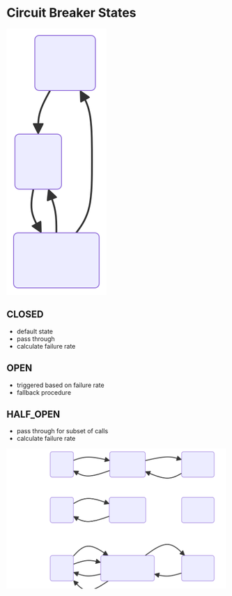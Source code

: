# Circuit Breaker States

![State Transitions](./state_transitions.svg)


## CLOSED
- default state
- pass through
- calculate failure rate

## OPEN
- triggered based on failure rate
- fallback procedure

## HALF_OPEN
- pass through for subset of calls
- calculate failure rate

![State Operations](state_operations.svg)